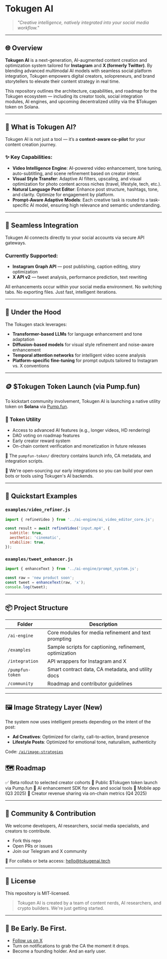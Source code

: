 # Tokugen AI

> *"Creative intelligence, natively integrated into your social media workflow."*

---

## 🌐 Overview

**Tokugen AI** is a next-generation, AI-augmented content creation and optimization system tailored for **Instagram** and **X (formerly Twitter)**. By blending advanced multimodal AI models with seamless social platform integration, Tokugen empowers digital creators, solopreneurs, and brand storytellers to elevate their content strategy in real time.

This repository outlines the architecture, capabilities, and roadmap for the Tokugen ecosystem — including its creator tools, social integration modules, AI engines, and upcoming decentralized utility via the \$Tokugen token on Solana.

---

## 🤖 What is Tokugen AI?

Tokugen AI is not just a tool — it’s a **context-aware co-pilot** for your content creation journey.

### ✨ Key Capabilities:

* **Video Intelligence Engine**: AI-powered video enhancement, tone tuning, auto-subtitling, and scene refinement based on creator intent.
* **Visual Style Transfer**: Adaptive AI filters, upscaling, and visual optimization for photo content across niches (travel, lifestyle, tech, etc.).
* **Natural Language Post Editor**: Enhance post structure, hashtags, tone, and clarity. Optimize for engagement by platform.
* **Prompt-Aware Adaptive Models**: Each creative task is routed to a task-specific AI model, ensuring high relevance and semantic understanding.

---

## 🔌 Seamless Integration

Tokugen AI connects directly to your social accounts via secure API gateways.

### Currently Supported:

* **Instagram Graph API** — post publishing, caption editing, story optimization
* **X API v2** — tweet analysis, performance prediction, text rewriting

All enhancements occur within your social media environment. No switching tabs. No exporting files. Just fast, intelligent iterations.

---

## 🧠 Under the Hood

The Tokugen stack leverages:

* **Transformer-based LLMs** for language enhancement and tone adaptation
* **Diffusion-based models** for visual style refinement and noise-aware enhancement
* **Temporal attention networks** for intelligent video scene analysis
* **Platform-specific fine-tuning** for prompt outputs tailored to Instagram vs. X conventions

---

## 🪙 \$Tokugen Token Launch (via Pump.fun)

To kickstart community involvement, Tokugen AI is launching a native utility token on **Solana** via [Pump.fun](https://pump.fun).

### 🎯 Token Utility

* Access to advanced AI features (e.g., longer videos, HD rendering)
* DAO voting on roadmap features
* Early creator reward system
* On-chain content verification and monetization in future releases

🧾 The `pumpfun-token/` directory contains launch info, CA metadata, and integration scripts.

🧪 We're open-sourcing our early integrations so you can build your own bots or tools using Tokugen's AI backends.

---

## 🧪 Quickstart Examples

### `examples/video_refiner.js`

```js
import { refineVideo } from '../ai-engine/ai_video_editor_core.js';

const result = await refineVideo('input.mp4', {
  subtitle: true,
  aesthetic: 'cinematic',
  stabilize: true,
});
```

### `examples/tweet_enhancer.js`

```js
import { enhanceText } from '../ai-engine/prompt_system.js';

const raw = 'new product soon';
const tweet = enhanceText(raw, 'x');
console.log(tweet);
```

---

## 📦 Project Structure

| Folder           | Description                                             |
| ---------------- | ------------------------------------------------------- |
| `/ai-engine`     | Core modules for media refinement and text prompting    |
| `/examples`      | Sample scripts for captioning, refinement, optimization |
| `/integration`   | API wrappers for Instagram and X                        |
| `/pumpfun-token` | Smart contract data, CA metadata, and utility docs      |
| `/community`     | Roadmap and contributor guidelines                      |

---
## 🖼️ Image Strategy Layer (New)

The system now uses intelligent presets depending on the intent of the post:
- **Ad Creatives**: Optimized for clarity, call-to-action, brand presence
- **Lifestyle Posts**: Optimized for emotional tone, naturalism, authenticity

Code: [`/ai/image-strategies`](./ai/image-strategies)

## 🗺️ Roadmap

✅ Beta rollout to selected creator cohorts
🚀 Public \$Tokugen token launch via Pump.fun
🧪 AI enhancement SDK for devs and social tools
📱 Mobile app (Q3 2025)
💸 Creator revenue sharing via on-chain metrics (Q4 2025)

---

## 🤝 Community & Contribution

We welcome developers, AI researchers, social media specialists, and creators to contribute.

* Fork this repo
* Open PRs or issues
* Join our Telegram and X community

📩 For collabs or beta access: [hello@tokugenai.tech](mailto:hello@tokugenai.tech)

---

## 📜 License

This repository is MIT-licensed.

> Tokugen AI is created by a team of content nerds, AI researchers, and crypto builders. We're just getting started.

---

## 🌟 Be Early. Be First.

* [Follow us on X](https://x.com/TokugenAI)
* Turn on notifications to grab the CA the moment it drops.
* Become a founding holder. And an early user.
